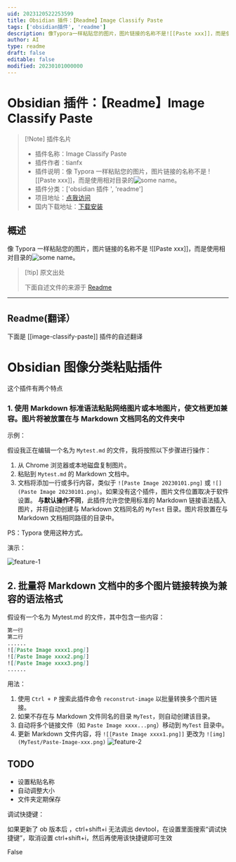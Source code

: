 ```yaml
---
uid: 2023120522253599
title: Obsidian 插件：【Readme】Image Classify Paste
tags: ['obsidian插件', 'readme']
description: 像Typora一样粘贴您的图片，图片链接的名称不是![[Paste xxx]]，而是使用相对目录的![some name](relative-directory/xxx.png)。
author: AI
type: readme
draft: false
editable: false
modified: 20230101000000
---
```


# Obsidian 插件：【Readme】Image Classify Paste

> [!Note] 插件名片
> - 插件名称：Image Classify Paste
> - 插件作者：tianfx
> - 插件说明：像 Typora 一样粘贴您的图片，图片链接的名称不是 ![[Paste xxx]]，而是使用相对目录的![some name](relative-directory/xxx.png)。
> - 插件分类：['obsidian 插件 ', 'readme']
> - 项目地址：[点我访问](https://github.com/ostoe/Ob-ImagePastePlugin)
> - 国内下载地址：[下载安装](https://pkmer.cn/products/plugin/pluginMarket/?image-classify-paste)

## 概述

像 Typora 一样粘贴您的图片，图片链接的名称不是 ![[Paste xxx]]，而是使用相对目录的![some name](relative-directory/xxx.png)。

> [!tip] 原文出处
>
>下面自述文件的来源于 [Readme](https://ghproxy.net/https://raw.githubusercontent.com/ostoe/Ob-ImagePastePlugin/master/README.md)

---

## Readme(翻译）

下面是 [[image-classify-paste]] 插件的自述翻译

# Obsidian 图像分类粘贴插件

这个插件有两个特点

### 1. 使用 Markdown 标准语法粘贴网络图片或本地图片，使文档更加兼容。图片将被放置在与 Markdown 文档同名的文件夹中

示例：

假设我正在编辑一个名为 `Mytest.md` 的文件，我将按照以下步骤进行操作：

1. 从 Chrome 浏览器或本地磁盘复制图片。
2. 粘贴到 `Mytest.md` 的 Markdown 文档中。
3. 文档将添加一行或多行内容，类似于 `![Paste Image 20230101.png]` 或 `![](Paste Image 20230101.png)`。如果没有这个插件，图片文件位置取决于软件设置。
**与默认操作不同**，此插件允许您使用标准的 Markdown 链接语法插入图片，并将自动创建与 Markdown 文档同名的 `MyTest` 目录。图片将放置在与 Markdown 文档相同路径的目录中。

PS：Typora 使用这种方式。

演示：

![feature-1](./feature1.gif)

## 2. 批量将 Markdown 文档中的多个图片链接转换为兼容的语法格式

假设有一个名为 Mytest.md 的文件，其中包含一些内容：

```md
第一行
第二行
......
![[Paste Image xxxx1.png]]
![[Paste Image xxxx2.png]]
![[Paste Image xxxx3.png]]
......
```

用法：

1. 使用 `Ctrl + P` 搜索此插件命令 `reconstrut-image` 以批量转换多个图片链接。
2. 如果不存在与 Markdown 文件同名的目录 `MyTest`，则自动创建该目录。
3. 自动将多个链接文件（如 `Paste Image xxxx...png`）移动到 `MyTest` 目录中。
4. 更新 Markdown 文件内容，将 `![[Paste Image xxxx1.png]]` 更改为 `![img](MyTest/Paste-Image-xxx.png)`
![feature-2](./feature2.gif)

## TODO

 - 设置粘贴名称
 - 自动调整大小
 - 文件夹定期保存

调试快捷键：

如果更新了 ob 版本后 ，ctrl+shift+i 无法调出 devtool，在设置里面搜索“调试快捷键”，取消设置 ctrl+shift+i，然后再使用该快捷键即可生效

False
